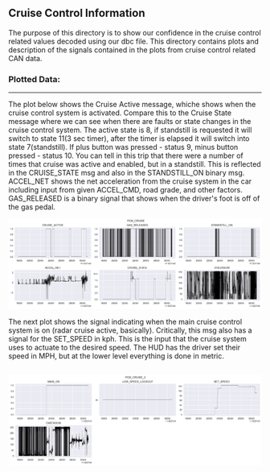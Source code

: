 ## Cruise Control Information

The purpose of this directory is to show our confidence in the cruise control related values decoded using our dbc file.
This directory contains plots and description of the signals contained in the plots from cruise control related CAN data.

### Plotted Data:
---
The plot below shows the Cruise Active message, whiche shows when the cruise control system is activated. Compare this to the Cruise State message where we can see when there are faults or state changes in the cruise control system. The active state is 8, if standstill is requested it will switch to state 11(3 sec timer), after the timer is elapsed it will switch into state 7(standstill). If plus button was pressed - status 9, minus button pressed - status 10. You can tell in this trip that there were a number of times that cruise was active and enabled, but in a standstill. This is reflected in the CRUISE_STATE msg and also in the STANDSTILL_ON binary msg. ACCEL_NET shows the net acceleration from the cruise system in the car including input from given ACCEL_CMD, road grade, and other factors. GAS_RELEASED is a binary signal that shows when the driver's foot is off of the gas pedal.

![466](466.png)

The next plot shows the signal indicating when the main cruise control system is on (radar cruise active, basically). Critically, this msg also has a signal for the SET_SPEED in kph. This is the input that the cruise system uses to actuate to the desired speed. The HUD has the driver set their speed in MPH, but at the lower level everything is done in metric.

![467](467.png)
---
